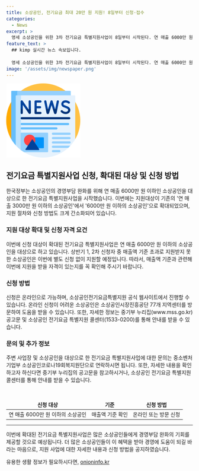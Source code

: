 ```yaml
---
title: 소상공인, 전기요금 최대 20만 원 지원! 8일부터 신청·접수
categories:
  - News
excerpt: >
  영세 소상공인을 위한 3차 전기요금 특별지원사업이 8일부터 시작된다. 연 매출 6000만 원 이하인 소상공인에게 최대 20만 원의 전기요금을 지원하며, 신청은 소상공인전기요금특별지원.kr에서 가능하다. 이번에는 전기요금을 직접 계약하지 않는 경우에도 환급을 받을 수 있도록 절차가 간소화되었다. 또한, 지원대상이 확대되어 상반기 지원을 받지 못했더라도 새로운 기준을 충족하면 자동으로 지원받을 수 있다. 중소벤처기업부는 이를 통해 더 많은 소상공인들의 경영부담을 완화하고자 한다고 밝혔다. (정책브리핑 출처)
feature_text: >
  ## kimp 실시간 뉴스 속보입니다.

  영세 소상공인을 위한 3차 전기요금 특별지원사업이 8일부터 시작된다. 연 매출 6000만 원 이하인 소상공인에게 최대 20만 원의 전기요금을 지원하며, 신청은 소상공인전기요금특별지원.kr에서 가능하다. 이번에는 전기요금을 직접 계약하지 않는 경우에도 환급을 받을 수 있도록 절차가 간소화되었다. 또한, 지원대상이 확대되어 상반기 지원을 받지 못했더라도 새로운 기준을 충족하면 자동으로 지원받을 수 있다. 중소벤처기업부는 이를 통해 더 많은 소상공인들의 경영부담을 완화하고자 한다고 밝혔다. (정책브리핑 출처)
image: '/assets/img/newspaper.png'
---
```


<p><img src="/assets/img/newspaper.png" alt="kimplant 속보" /></p>

<h2 data-ke-size="size26">전기요금 특별지원사업 신청, 확대된 대상 및 신청 방법</h2>

<p>한국정부는 소상공인의 경영부담 완화를 위해 연 매출 6000만 원 이하인 소상공인을 대상으로 한 전기요금 특별지원사업을 시작했습니다. 이번에는 지원대상이 기존의 '연 매출 3000만 원 이하의 소상공인'에서 '6000만 원 이하의 소상공인'으로 확대되었으며, 지원 절차와 신청 방법도 크게 간소화되어 있습니다. </p>

<h3 data-ke-size="size24">지원 대상 확대 및 신청 자격 요건</h3>

<p data-ke-size="size16">이번에 신청 대상이 확대된 전기요금 특별지원사업은 연 매출 6000만 원 이하의 소상공인을 대상으로 하고 있습니다. 상반기 1, 2차 신청자 중 매출액 기준 초과로 지원받지 못한 소상공인은 이번에 별도 신청 없이 지원할 예정입니다. 따라서, 매출액 기준과 관련해 이번에 지원을 받을 자격이 있는지를 꼭 확인해 주시기 바랍니다.</p>

<h3 data-ke-size="size24">신청 방법</h3>

<p data-ke-size="size16">신청은 온라인으로 가능하며, 소상공인전기요금특별지원 공식 웹사이트에서 진행할 수 있습니다. 온라인 신청이 어려운 소상공인은 소상공인시장진흥공단 77개 지역센터를 방문하여 도움을 받을 수 있습니다. 또한, 자세한 정보는 중기부 누리집(www.mss.go.kr) 공고문 및 소상공인 전기요금 특별지원 콜센터(1533-0200)를 통해 안내를 받을 수 있습니다. </p>

<h3 data-ke-size="size24">문의 및 추가 정보</h3>

<p data-ke-size="size16">주변 사업장 및 소상공인을 대상으로 한 전기요금 특별지원사업에 대한 문의는 중소벤처기업부 소상공인코로나19회복지원단으로 연락하시면 됩니다. 또한, 자세한 내용을 확인하고자 하신다면 중기부 누리집의 공고문을 참고하시거나, 소상공인 전기요금 특별지원 콜센터를 통해 안내를 받을 수 있습니다.</p>

<p data-ke-size="size16">&nbsp;</p>

<table>
    <thead>
        <tr>
            <td style="text-align: center; height: 17px;"><b>신청 대상</b></td>
            <td style="text-align: center; height: 17px;"><b>기준</b></td>
            <td style="text-align: center; height: 17px;"><b>신청 방법</b></td>
        </tr>
    </thead>
    <tbody>
        <tr>
            <td style="text-align: center;">연 매출 6000만 원 이하의 소상공인</td>
            <td style="text-align: center;">매출액 기준 확인</td>
            <td style="text-align: center;">온라인 또는 방문 신청</td>
        </tr>
    </tbody>
</table>

<hr>

<p data-ke-size="size16">이번에 확대된 전기요금 특별지원사업은 많은 소상공인들에게 경영부담 완화의 기회를 제공할 것으로 예상됩니다. 더 많은 소상공인들이 이 혜택을 받아 경영에 도움이 되길 바라는 마음으로, 지원 사업에 대한 자세한 내용과 신청 방법을 공지하였습니다.</p>
유용한 생활 정보가 필요하시다면, <a href="https://onioninfo.kr" rel="dofollow">onioninfo.kr</a>


